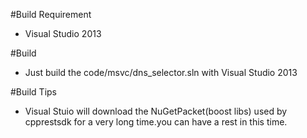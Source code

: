 #Build Requirement
* Visual Studio 2013

#Build
* Just build the code/msvc/dns_selector.sln with Visual Studio 2013

#Build Tips
* Visual Stuio will download the NuGetPacket(boost libs) used by cpprestsdk for a very long time.you can have a rest in this time.
